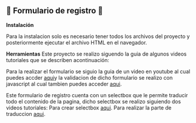 ## 🌸 Formulario de registro 🌸

**Instalación**

Para la instalacion solo es necesario tener todos los archivos del proyecto y posteriormente ejecutar el archivo HTML en el navegador.

**Herramientas**
Este proyecto se realizo siguendo la guia de algunos videos tutoriales que se describen acontinuación:

Para la realizar el formulario se siguio la guia de un video en youtube al cual puedes accder [aqui](http://https://www.youtube.com/watch?v=85_MoUvTJZE "aqui" )y la validacion de dicho formulario se realizo con javascript al cual tambien puedes acceder [aqui](http:/https://www.youtube.com/watch?v=36S19D6kZkc/ "aqui").

Este formulario de registro cuenta con un selectbox que le permite traducir todo el contenido de la pagina, dicho selectbox se realizo siguiendo dos videos tutoriales:
Para crear selectbox [aqui](http://https://www.youtube.com/watch?v=9zS-bBa4j7k "aqui").
Para realizar la parte de traduccion [aqui](httphttps://github.com/Orick08/Multilenguaje-JSON:// "aqui").
